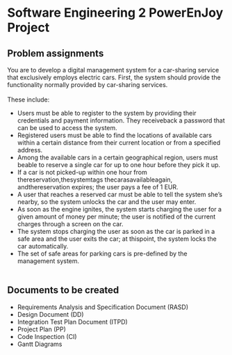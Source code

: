 # Software Engineering 2 PowerEnJoy Project

## Problem assignments
You are to develop a digital management system for a car-sharing service that exclusively employs electric cars. 
First, the system should provide the functionality normally provided by car-sharing services.<br /> <br />
These include:<br />
* Users must be able to register to the system by providing their credentials and payment information. 
They receiveback a password that can be used to access the system.<br />
* Registered users must be able to find the locations of available cars within a certain distance from their 
current location or from a specified address.<br />
* Among the available cars in a certain geographical region, users must beable to reserve a single car for up to one hour 
before they pick it up.<br />
* If a car is not picked-up within one hour from thereservation,thesystemtags thecarasavailableagain, andthereservation expires; 
the user pays a fee of 1 EUR.<br />
* A user that reaches a reserved car must be able to tell the system she’s nearby, so the system unlocks the car and the user 
may enter.<br />
* As soon as the engine ignites, the system starts charging the user for a given amount of money per minute; the user is 
notified of the current charges through a screen on the car.<br />
* The system stops charging the user as soon as the car is parked in a safe area and the user exits the car; 
at thispoint, the system locks the car automatically.<br />
* The set of safe areas for parking cars is pre-defined by the management system.<br /><br />

## Documents to be created
* Requirements Analysis and Specification Document (RASD)
* Design Document (DD)
* Integration Test Plan Document (ITPD)
* Project Plan (PP)
* Code Inspection (CI)
* Gantt Diagrams 
